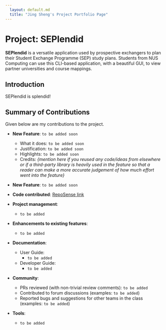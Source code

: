 ```yaml
---
  layout: default.md
  title: "Jing Sheng's Project Portfolio Page"
---
```


# Project: SEPlendid
**SEPlendid** is a versatile application used by prospective exchangers to plan their Student Exchange Programme (SEP)
study plans. Students from NUS Computing can use this CLI-based application, with a beautiful GUI, to view partner
universities and course mappings.

## Introduction
SEPlendid is splendid!

## Summary of Contributions

Given below are my contributions to the project.

* **New Feature**: ```to be added soon```
  * What it does: ```to be added soon```
  * Justification: ```to be added soon```
  * Highlights: ```to be added soon```
  * Credits: *{mention here if you reused any code/ideas from elsewhere or if a third-party library is heavily used in the feature so that a reader can make a more accurate judgement of how much effort went into the feature}*

* **New Feature**: ```to be added soon```

* **Code contributed**: [RepoSense link](https://nus-cs2103-ay2324s1.github.io/tp-dashboard/?search=tjingsheng&breakdown=true)

* **Project management**:
  * ```to be added```

* **Enhancements to existing features**:
  * ```to be added```

* **Documentation**:
  * User Guide:
    * ```to be added```
  * Developer Guide:
    * ```to be added```

* **Community**:
  * PRs reviewed (with non-trivial review comments): ```to be added```
  * Contributed to forum discussions (examples: ```to be added```)
  * Reported bugs and suggestions for other teams in the class (examples: ```to be added```)

* **Tools**:
  * ```to be added```


